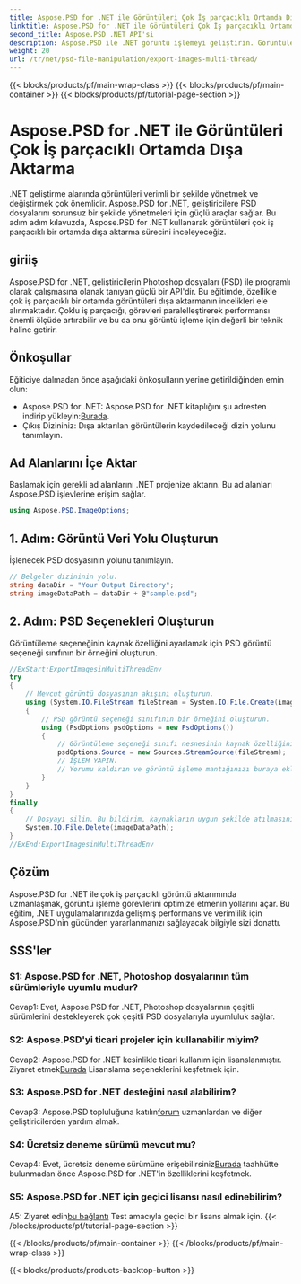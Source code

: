 ```yaml
---
title: Aspose.PSD for .NET ile Görüntüleri Çok İş parçacıklı Ortamda Dışa Aktarma
linktitle: Aspose.PSD for .NET ile Görüntüleri Çok İş parçacıklı Ortamda Dışa Aktarma
second_title: Aspose.PSD .NET API'si
description: Aspose.PSD ile .NET görüntü işlemeyi geliştirin. Görüntüleri çok iş parçacıklı bir ortamda dışa aktarın. Performansı ve verimliliği zahmetsizce artırın.
weight: 20
url: /tr/net/psd-file-manipulation/export-images-multi-thread/
---
```


{{< blocks/products/pf/main-wrap-class >}}
{{< blocks/products/pf/main-container >}}
{{< blocks/products/pf/tutorial-page-section >}}

# Aspose.PSD for .NET ile Görüntüleri Çok İş parçacıklı Ortamda Dışa Aktarma

.NET geliştirme alanında görüntüleri verimli bir şekilde yönetmek ve değiştirmek çok önemlidir. Aspose.PSD for .NET, geliştiricilere PSD dosyalarını sorunsuz bir şekilde yönetmeleri için güçlü araçlar sağlar. Bu adım adım kılavuzda, Aspose.PSD for .NET kullanarak görüntüleri çok iş parçacıklı bir ortamda dışa aktarma sürecini inceleyeceğiz.
## giriiş
Aspose.PSD for .NET, geliştiricilerin Photoshop dosyaları (PSD) ile programlı olarak çalışmasına olanak tanıyan güçlü bir API'dir. Bu eğitimde, özellikle çok iş parçacıklı bir ortamda görüntüleri dışa aktarmanın incelikleri ele alınmaktadır. Çoklu iş parçacığı, görevleri paralelleştirerek performansı önemli ölçüde artırabilir ve bu da onu görüntü işleme için değerli bir teknik haline getirir.
## Önkoşullar
Eğiticiye dalmadan önce aşağıdaki önkoşulların yerine getirildiğinden emin olun:
-  Aspose.PSD for .NET: Aspose.PSD for .NET kitaplığını şu adresten indirip yükleyin:[Burada](https://releases.aspose.com/psd/net/).
- Çıkış Dizininiz: Dışa aktarılan görüntülerin kaydedileceği dizin yolunu tanımlayın.
## Ad Alanlarını İçe Aktar
Başlamak için gerekli ad alanlarını .NET projenize aktarın. Bu ad alanları Aspose.PSD işlevlerine erişim sağlar.
```csharp
using Aspose.PSD.ImageOptions;

```
## 1. Adım: Görüntü Veri Yolu Oluşturun
İşlenecek PSD dosyasının yolunu tanımlayın.
```csharp
// Belgeler dizininin yolu.
string dataDir = "Your Output Directory";
string imageDataPath = dataDir + @"sample.psd";
```
## 2. Adım: PSD Seçenekleri Oluşturun
Görüntüleme seçeneğinin kaynak özelliğini ayarlamak için PSD görüntü seçeneği sınıfının bir örneğini oluşturun.
```csharp
//ExStart:ExportImagesinMultiThreadEnv
try
{
    // Mevcut görüntü dosyasının akışını oluşturun.
    using (System.IO.FileStream fileStream = System.IO.File.Create(imageDataPath))
    {
        // PSD görüntü seçeneği sınıfının bir örneğini oluşturun.
        using (PsdOptions psdOptions = new PsdOptions())
        {
            // Görüntüleme seçeneği sınıfı nesnesinin kaynak özelliğini ayarlayın.
            psdOptions.Source = new Sources.StreamSource(fileStream);
            // İŞLEM YAPIN.
            // Yorumu kaldırın ve görüntü işleme mantığınızı buraya ekleyin.
        }
    }
}
finally
{
    // Dosyayı silin. Bu bildirim, kaynakların uygun şekilde atılmasını sağlamak için son blokta yer almaktadır.
    System.IO.File.Delete(imageDataPath);
}
//ExEnd:ExportImagesinMultiThreadEnv
```
## Çözüm
Aspose.PSD for .NET ile çok iş parçacıklı görüntü aktarımında uzmanlaşmak, görüntü işleme görevlerini optimize etmenin yollarını açar. Bu eğitim, .NET uygulamalarınızda gelişmiş performans ve verimlilik için Aspose.PSD'nin gücünden yararlanmanızı sağlayacak bilgiyle sizi donattı.

## SSS'ler

### S1: Aspose.PSD for .NET, Photoshop dosyalarının tüm sürümleriyle uyumlu mudur?

Cevap1: Evet, Aspose.PSD for .NET, Photoshop dosyalarının çeşitli sürümlerini destekleyerek çok çeşitli PSD dosyalarıyla uyumluluk sağlar.

### S2: Aspose.PSD'yi ticari projeler için kullanabilir miyim?

 Cevap2: Aspose.PSD for .NET kesinlikle ticari kullanım için lisanslanmıştır. Ziyaret etmek[Burada](https://purchase.aspose.com/buy) Lisanslama seçeneklerini keşfetmek için.

### S3: Aspose.PSD for .NET desteğini nasıl alabilirim?

 Cevap3: Aspose.PSD topluluğuna katılın[forum](https://forum.aspose.com/c/psd/34) uzmanlardan ve diğer geliştiricilerden yardım almak.

### S4: Ücretsiz deneme sürümü mevcut mu?

 Cevap4: Evet, ücretsiz deneme sürümüne erişebilirsiniz[Burada](https://releases.aspose.com/) taahhütte bulunmadan önce Aspose.PSD for .NET'in özelliklerini keşfetmek.

### S5: Aspose.PSD for .NET için geçici lisansı nasıl edinebilirim?

 A5: Ziyaret edin[bu bağlantı](https://purchase.aspose.com/temporary-license/) Test amacıyla geçici bir lisans almak için.
{{< /blocks/products/pf/tutorial-page-section >}}

{{< /blocks/products/pf/main-container >}}
{{< /blocks/products/pf/main-wrap-class >}}

{{< blocks/products/products-backtop-button >}}
